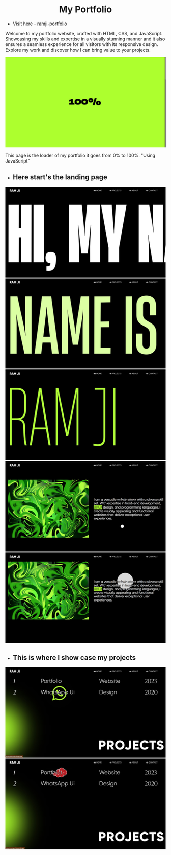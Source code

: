 <h1 align="center">My Portfolio <br>
</h1>

- Visit here - <a href = "https://ramji-portfolio.netlify.app/">ramji-portfolio</a>
  
Welcome to my portfolio website, crafted with HTML, CSS, and JavaScript. Showcasing my skills and expertise in a visually stunning manner and it also ensures a seamless experience for all visitors with its responsive design. Explore my work and discover how I can bring value to your projects.

<img src="/Images/P00.jpg" alt="port0">

This page is the loader of my portfolio it goes from 0% to 100%. "Using JavaScript"

- <h2> Here start's the landing page</h2>

<img src="/Images/P1.jpg" alt="port1">
<img src="/Images/P2.jpg" alt="port2">
<img src="/Images/P3.jpg" alt="port3">
<img src="/Images/P4.jpg" alt="port4">
<img src="/Images/P5.jpg" alt="port5">

- <h2> This is where I show case my projects</h2>

<img src="/Images/P6.jpg" alt="port6">
<img src="/Images/P7.jpg" alt="port7">
